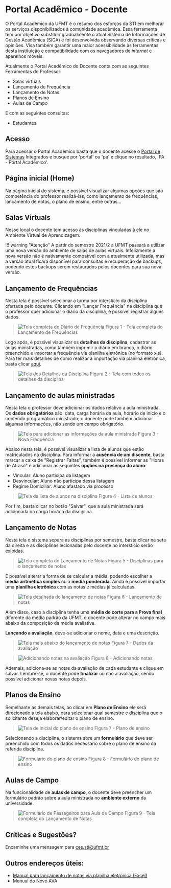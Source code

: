 # Portal Acadêmico - Docente 

O Portal Acadêmico da UFMT é o resumo dos esforços da STI em melhorar os serviços disponibilizados à comunidade acadêmica. Essa ferramenta tem por objetivo substituir gradualmente o atual Sistema de Informações de Gestão Acadêmica (SIGA) e foi desenvolvida observando diversas críticas e opiniões. Visa também garantir uma maior acessibilidade às ferramentas desta instituição e compatibilidade com os navegadores de *internet* e aparelhos móveis.

Atualmente o Portal Acadêmico do Docente conta com as seguintes Ferramentas do Professor:

* Salas virtuais
* Lançamento de Frequência
* Lançamento de Notas
* Planos de Ensino
* Aulas de Campo

E com as seguintes consultas:

* Estudantes

## Acesso

Para acessar o Portal Acadêmico basta que o docente acesse o [Portal de Sistemas](https://sistemas.ufmt.br) Integrados e busque por 'portal' ou 'pa' e clique no resultado, 'PA - Portal Acadêmico'.

## Página inicial (Home)

Na página inicial do sistema, é possível visualizar algumas opções que são competência do professor realizá-las, como lançamento de frequências, lançamento de notas, o plano de ensino, entre outras...

## Salas Virtuals

Nesse local o docente tem acesso às disciplinas vinculadas à ele no Ambiente Virtual de Aprendizagem.

!!! warning "Atenção"
    A partir do semestre 2021/2 a UFMT passará a utilizar uma nova versão do ambiente de salas de aulas virtuais. Infelizmente a nova versão não é nativamente compatível com a atualmente utilizada, mas a versão atual ficará disponível para consultas e recuperação de backups, podendo estes backups serem restaurados pelos docentes para sua nova versão.

## Lançamento de Frequências

Nesta tela é possível selecionar a turma por interstício da disciplina ofertada pelo docente. Clicando em "Lançar Frequência" na disciplina que o professor quer adicionar o diário da disciplina, é possível registrar alguns dados.

> ![Tela completa do Diário de Frequência](../images/lancamento_de_frequencia.png "Tela do Lançamento de Frequências, com os detalhes da disciplina e os botões para lançar frequência das disciplinas por semestre")
> Figura 1 - Tela completa do Lançamento de Frequências

Logo após, é possível visualizar os **detalhes da disciplina**, cadastrar as aulas ministradas, como também imprimir o diário em branco, o diário preenchido e importar a frequência via planilha eletrônica (no formato xls). Para ter mais detalhes de como realizar a importação via planilha eletrônica, basta clicar [aqui](notasexcel.md).

> ![Tela dos Detalhes da Disciplina](../images/detalhes_da_disciplina.png "Tela com todos os detalhes da disciplina")
> Figura 2 - Tela com todos os detalhes da disciplina


## Lançamento de aulas ministradas

Nesta tela o professor deve adicionar os dados relativo a aula ministrada. Os **dados obrigatórios** são: data, carga horária da aula, horário de início e o conteúdo programático ministrado; o docente pode também adicionar algumas informações, não sendo um campo obrigatório.

> ![Tela para adicionar as informações da aula ministrada](../images/lancamento_aula_ministrada.png "Tela para cadastrar os dados da disciplina: data, carga horária, hora de inicio, conteúdo programático ministrado e informações adicionais")
> Figura 3 - Nova Frequência


Abaixo nesta tela, é possível visualizar a lista de alunos que estão matriculados na disciplina. Para informar a **ausência de um discente**, basta marcar a caixa de "Registrar Faltas", também é possível informar as "Horas de Atraso" e adicionar as seguintes **opções na presença do aluno**:

* Vincular: Aluno participa da listagem
* Desvincular: Aluno não participa dessa listagem
* Regime Domiciliar: Aluno afastado via processo

> ![Tela da lista de alunos na disciplina](../images/lista_de_alunos.png "Tela com o RGA, Nome e opções da presença do aluno")
> Figura 4 - Lista de alunos

Por fim, basta clicar no botão "Salvar", que a aula ministrada será adicionada na carga horária da disciplina.


## Lançamento de Notas

Nesta tela o sistema separa as disciplinas por semestre, basta clicar na seta da direita e as disciplinas lecionadas pelo docente no interstício serão exibidas.

> ![Tela completa do Lançamento de Notas](../images/lancamento_de_notas.png "Tela do Lançamento de Notas - Professor. Separados por interstício e calendário a direita")
> Figura 5 - Disciplinas para o lançamento de notas

É possível alterar a forma de se calcular a média, podendo escolher a **média aritmética simples** ou a **média ponderada**. Ainda é possível importar uma **planilha eletrônica** com as notas e médias já calculadas.

> ![Tela detalhada do lançamento de notas](../images/lancamento_de_notas_detalhada.png "Tela detalhada do lançamento de notas, no qual o professor pode selecionar a média de corte para a prova final e a fórma do cálculo da média")
> Figura 6 - Lançamento de notas

Além disso, caso a disciplina tenha uma **média de corte para a Prova final** diferente da média padrão da UFMT, o docente pode alterar no campo mais abaixo da composição da média avaliativa.

**Lançando a avaliação**, deve-se adicionar o nome, data e uma descrição.

> ![Tela mais abaixo do lançamento de notas](../images/lancamento_de_notas_detalhada_2.png "Avaliações cadastradas")
> Figura 7 - Dados da avaliação

> ![Adicionando notas na avaliação](../images/lancamento_de_notas_detalhada_3.png "Adicionando notas na avaliação dos alunos")
> Figura 8 - Adicionando notas

Ademais, adiciona-se as notas da avaliação de cada estudante e clique em salvar. Lembre-se, o docente pode **finalizar** ou não a avaliação, sendo possível adicionar novas notas depois.



## Planos de Ensino

Semelhante as demais telas, ao clicar em **Plano de Ensino** ele será direcionado a tela abaixo, para selecionar qual semestre e disciplina que o solicitante deseja elaborar/editar o plano de ensino.

> ![Tela de inicial do plano de ensino](../images/plano_de_ensino.png "Tela inicial do plano de ensino para selecionar o semestre da disciplina que o docente quer criar/editar o plano")
> Figura 7 - Plano de ensino


Selecionando a disciplina, o sistema abre um **formulário** que deve ser preenchido com todos os dados necessário sobre o plano de ensino da referida disciplina.

> ![Formulário do plano de ensino](../images/plano_de_ensino_form.png "Formulário do plano de ensino")
> Figura 8 - Formulário do plano de ensino



## Aulas de Campo

Na funcionalidade de **aulas de campo**, o docente deve preencher um formulário padrão sobre a aula ministrada no **ambiente externo** da universidade.

> ![Formulário de Passageiros para Aula de Campo](../images/padocente_aulacampo01.png "Formulário de Passageiros para Aula de Campo com os detalhes do curso, professor e disciplina e os campos de edição do destino da aula, minicípio, local, data e hora de saída e data de retorno")
> Figura 9 - Tela completa do Lançamento de Notas


## Críticas e Sugestões?

Encaminhe uma mensagem para <ces.sti@ufmt.br>

## Outros endereços úteis:

* [Manual para lançamento de notas via planilha eletrônica (Excel)](notasexcel.md)
* Manual do Novo AVA